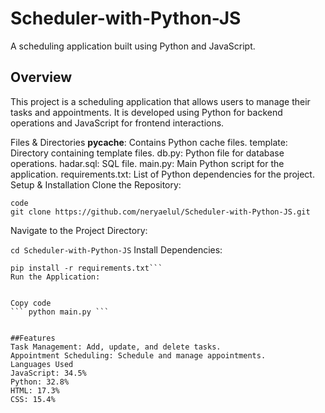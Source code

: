 # Scheduler-with-Python-JS
A scheduling application built using Python and JavaScript.

## Overview
This project is a scheduling application that allows users to manage their tasks and appointments. It is developed using Python for backend operations and JavaScript for frontend interactions.

Files & Directories
__pycache__: Contains Python cache files.
template: Directory containing template files.
db.py: Python file for database operations.
hadar.sql: SQL file.
main.py: Main Python script for the application.
requirements.txt: List of Python dependencies for the project.
Setup & Installation
Clone the Repository:

```
code
git clone https://github.com/neryaelul/Scheduler-with-Python-JS.git
```
Navigate to the Project Directory:


```cd Scheduler-with-Python-JS```
Install Dependencies:

```
pip install -r requirements.txt```
Run the Application:


Copy code
``` python main.py ```


##Features
Task Management: Add, update, and delete tasks.
Appointment Scheduling: Schedule and manage appointments.
Languages Used
JavaScript: 34.5%
Python: 32.8%
HTML: 17.3%
CSS: 15.4%
